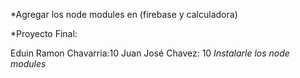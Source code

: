 *Agregar los node modules en (firebase y calculadora)

*Proyecto Final:

Eduin Ramon Chavarria:10
Juan José Chavez: 10
*Instalarle los node modules*
